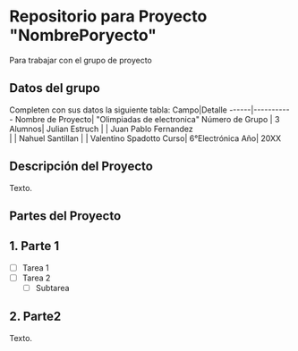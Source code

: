 # Repositorio para Proyecto "NombrePoryecto"
Para trabajar con el grupo de proyecto
## Datos del grupo
Completen con sus datos la siguiente tabla:
Campo|Detalle
------|-----------
Nombre de Proyecto| "Olimpiadas de electronica"
Número de Grupo | 3
Alumnos| Julian Estruch
|  | Juan Pablo Fernandez  
|  | Nahuel Santillan
|  | Valentino Spadotto
Curso| 6°Electrónica
Año| 20XX

## Descripción del Proyecto
Texto.

## Partes del Proyecto

## 1. Parte 1
- [ ] Tarea 1
- [ ] Tarea 2
  - [ ] Subtarea

## 2. Parte2
Texto.
